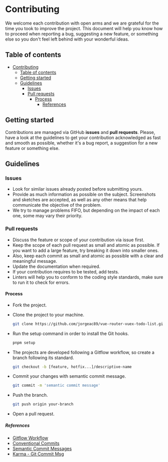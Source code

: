 # Contributing

We welcome each contribution with open arms and we are grateful for the time you took to improve the project. This document will help you know how to proceed when reporting a bug, suggesting a new feature, or something else so you don't feel left behind with your wonderful ideas.

## Table of contents

- [Contributing](#contributing)
  - [Table of contents](#table-of-contents)
  - [Getting started](#getting-started)
  - [Guidelines](#guidelines)
    - [Issues](#issues)
    - [Pull requests](#pull-requests)
      - [Process](#process)
        - [References](#references)

## Getting started

Contributions are managed via GitHub **issues** and **pull requests**. Please, have a look at the guidelines to get your contribution acknowledged as fast and smooth as possible, whether it's a bug report, a suggestion for a new feature or something else.

## Guidelines

### Issues

- Look for similar issues already posted before submitting yours.
- Provide as much information as possible on the subject. Screenshots and sketches are accepted, as well as any other means that help communicate the objective of the problem.
- We try to manage problems FIFO, but depending on the impact of each one, some may vary their priority.

### Pull requests

- Discuss the feature or scope  of your contribution via issue first.
- Keep the scope of each pull request as small and atomic as possible. If you want to add a large feature, try breaking it down into smaller ones.
- Also, keep each commit as small and atomic as possible with a clear and meaningful message.
- Update the documentation when required.
- If your contribution requires to be tested, add tests.
- Linters will help you to conform to the coding style standards, make sure to run it to check for errors.

#### Process

- Fork the project.
- Clone the project to your machine.

   ```sh
   git clone https://github.com/jorgeac89/vue-router-vuex-todo-list.git
   ```

- Run the setup command in order to install the Git hooks.

   ````sh
   pnpm setup
   ````

- The projects are developed following a Gitflow workflow, so create a branch following its standard.

   ```sh
   git checkout -b [feature, hotfix...]/descriptive-name
   ```

- Commit your changes with semantic commit message.

   ```sh
   git commit -m 'semantic commit message'
   ```

- Push the branch.

   ```sh
   git push origin your-branch
   ```

- Open a pull request.

##### References

- [Gitflow Workflow][gitflow-workflow]
- [Conventional Commits][conventinal-commits]
- [Semantic Commit Messages][Semantic-commit-messages]
- [Karma - Git Commit Msg][karma-git-commit-msg]

<!-- LINKS -->
[gitflow-workflow]: https://www.atlassian.com/git/tutorials/comparing-workflows/gitflow-workflow

[conventinal-commits]: https://www.conventionalcommits.org/en/v1.0.0/

[semantic-commit-messages]: https://seesparkbox.com/foundry/semantic_commit_messages

[karma-git-commit-msg]: https://karma-runner.github.io/1.0/dev/git-commit-msg.html
